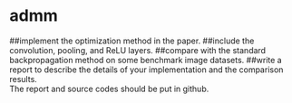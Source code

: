 # admm
##implement the optimization method in the paper.
##include the convolution, pooling, and ReLU layers.
##compare with the standard backpropagation method on some benchmark image datasets.
##write a report to describe the details of your implementation and the comparison results.       
The report and source codes should be put in github.
